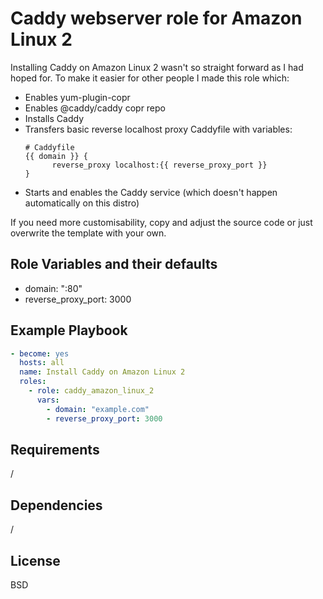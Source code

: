 Caddy webserver role for Amazon Linux 2
=========

Installing Caddy on Amazon Linux 2 wasn't so straight forward as I had hoped for. To make it easier for other people I made this role which:

- Enables yum-plugin-copr
- Enables @caddy/caddy copr repo
- Installs Caddy
- Transfers basic reverse localhost proxy Caddyfile with variables:
  ```caddyfile
  # Caddyfile
  {{ domain }} {
        reverse_proxy localhost:{{ reverse_proxy_port }}
  }
  ```
- Starts and enables the Caddy service (which doesn't happen automatically on this distro)

If you need more customisability, copy and adjust the source code or just overwrite the template with your own.


Role Variables and their defaults
--------------

- domain: ":80"
- reverse_proxy_port: 3000
  
  
Example Playbook
----------------

```yaml
- become: yes
  hosts: all
  name: Install Caddy on Amazon Linux 2
  roles: 
    - role: caddy_amazon_linux_2
      vars:
        - domain: "example.com"
        - reverse_proxy_port: 3000
```

Requirements
------------

/


Dependencies
------------

/


License
-------

BSD
